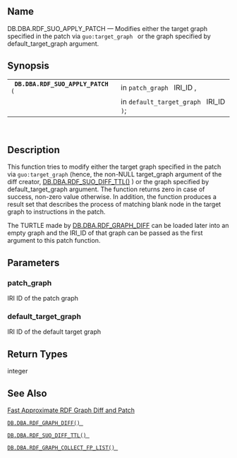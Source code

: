 <div id="fn_rdf_suo_apply_patch" class="refentry">

<div class="titlepage">

</div>

<div class="refnamediv">

## Name

DB.DBA.RDF_SUO_APPLY_PATCH — Modifies either the target graph specified
in the patch via `guo:target_graph ` or the graph specified by
default_target_graph argument.

</div>

<div class="refsynopsisdiv">

## Synopsis

<div id="fsyn_rdf_suo_apply_patch" class="funcsynopsis">

|                                         |                                        |
|-----------------------------------------|----------------------------------------|
| ` `**`DB.DBA.RDF_SUO_APPLY_PATCH`**` (` | in `patch_graph ` IRI_ID ,             |
|                                         | in `default_target_graph ` IRI_ID `)`; |

<div class="funcprototype-spacer">

 

</div>

</div>

</div>

<div id="desc_rdf_suo_apply_patch" class="refsect1">

## Description

This function tries to modify either the target graph specified in the
patch via `guo:target_graph` (hence, the non-NULL target_graph argument
of the diff creator, <a href="fn_rdf_suo_diff_ttl.html" class="link"
title="DB.DBA.RDF_SUO_DIFF_TTL">DB.DBA.RDF_SUO_DIFF_TTL()</a> ) or the
graph specified by default_target_graph argument. The function returns
zero in case of success, non-zero value otherwise. In addition, the
function produces a result set that describes the process of matching
blank node in the target graph to instructions in the patch.

The TURTLE made by <a href="fn_rdf_graph_diff.html" class="link"
title="DB.DBA.RDF_GRAPH_DIFF">DB.DBA.RDF_GRAPH_DIFF</a> can be loaded
later into an empty graph and the IRI_ID of that graph can be passed as
the first argument to this patch function.

</div>

<div id="params_rdf_suo_apply_patch" class="refsect1">

## Parameters

<div id="id102302" class="refsect2">

### patch_graph

IRI ID of the patch graph

</div>

<div id="id102305" class="refsect2">

### default_target_graph

IRI ID of the default target graph

</div>

</div>

<div id="ret_rdf_suo_apply_patch" class="refsect1">

## Return Types

integer

</div>

<div id="seealso_rdf_suo_apply_patch" class="refsect1">

## See Also

<a href="fastapproxdiffandpatch.html" class="link"
title="16.17.16. Fast Approximate RDF Graph Diff and Patch">Fast
Approximate RDF Graph Diff and Patch</a>

<a href="fn_rdf_graph_diff.html" class="link"
title="DB.DBA.RDF_GRAPH_DIFF"><code
class="function">DB.DBA.RDF_GRAPH_DIFF() </code></a>

<a href="fn_rdf_suo_diff_ttl.html" class="link"
title="DB.DBA.RDF_SUO_DIFF_TTL"><code
class="function">DB.DBA.RDF_SUO_DIFF_TTL() </code></a>

<a href="fn_rdf_graph_collect_fp_list.html" class="link"
title="DB.DBA.RDF_GRAPH_COLLECT_FP_LIST"><code
class="function">DB.DBA.RDF_GRAPH_COLLECT_FP_LIST() </code></a>

</div>

</div>
